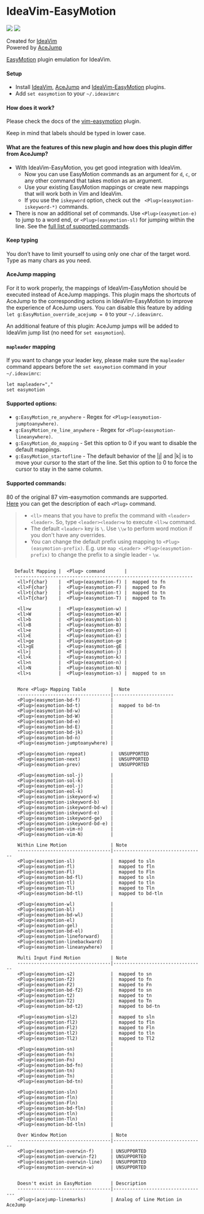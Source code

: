 # IdeaVim-EasyMotion

[![][jetbrains-team-svg]][jetbrains-team-page]
[![][apache-license-svg]](LICENSE)

Created for [IdeaVim](https://plugins.jetbrains.com/plugin/164-ideavim)  
Powered by [AceJump](https://plugins.jetbrains.com/plugin/7086-acejump)

[EasyMotion](https://github.com/easymotion/vim-easymotion) plugin emulation for IdeaVim.


#### Setup

- Install [IdeaVim](https://plugins.jetbrains.com/plugin/164-ideavim),
[AceJump](https://plugins.jetbrains.com/plugin/7086-acejump) and
[IdeaVim-EasyMotion](https://plugins.jetbrains.com/plugin/13360-ideavim-easymotion/) plugins.
- Add `set easymotion` to your `~/.ideavimrc`

#### How does it work?

Please check the docs of the [vim-easymotion](https://github.com/easymotion/vim-easymotion#usage-example-for-the-base-features) plugin.

Keep in mind that labels should be typed in lower case. 

#### What are the features of this new plugin and how does this plugin differ from AceJump?

- With IdeaVim-EasyMotion, you get good integration with IdeaVim.
    - Now you can use EasyMotion commands as an argument for `d`, `c`, or any other command that takes motion as an argument.
    - Use your existing EasyMotion mappings or create new mappings that will work both in Vim and IdeaVim.
    - If you use the `iskeyword` option, check out the ` <Plug>(easymotion-iskeyword-*)` commands.
- There is now an additional set of commands. Use `<Plug>(easymotion-e)` to jump to a word end, or `<Plug>(easymotion-sl)` for jumping within the line. See the [full list of supported commands](#supported-commands).

#### Keep typing

You don’t have to limit yourself to using only one char of the target word. Type as many chars as you need.

#### AceJump mapping

For it to work properly, the mappings of IdeaVim-EasyMotion should be
executed instead of AceJump mappings. This plugin maps the shortcuts
of AceJump to the corresponding actions in IdeaVim-EasyMotion to
improve the experience of AceJump users. You can disable this feature by
adding `let g:EasyMotion_override_acejump = 0` to your `~/.ideavimrc`.

An additional feature of this plugin: AceJump jumps will be added to IdeaVim jump list (no need for `set easymotion`).

#### `mapleader` mapping

If you want to change your leader key, please make sure the `mapleader` command appears before the `set easymotion` command in your `~/.ideavimrc`:
```
let mapleader=","
set easymotion
```

#### Supported options:

- `g:EasyMotion_re_anywhere` - Regex for `<Plug>(easymotion-jumptoanywhere)`.
- `g:EasyMotion_re_line_anywhere` - Regex for `<Plug>(easymotion-lineanywhere)`.
- `g:EasyMotion_do_mapping` - Set this option to 0 if you want to disable the default mappings.
- `g:EasyMotion_startofline` - The default behavior of the |j| and |k| is to move your cursor to the
                                     start of the line. Set this option to 0 to force the cursor to stay in
                                     the same column.

#### Supported commands:
80 of the original 87 vim-easymotion commands are supported.  
[Here](https://github.com/easymotion/vim-easymotion/blob/master/doc/easymotion.txt) you can get
the description of each `<Plug>` command.

> - `<ll>` means that you have to prefix the command with `<leader><leader>`.
  So, type `<leader><leader>w` to execute `<ll>w` command.
> - The default `<leader>` key is `\`. Use `\\w` to perform word motion if you don't have any overrides.
> - You can change the default prefix using mapping to `<Plug>(easymotion-prefix)`.
E.g. use `map <Leader> <Plug>(easymotion-prefix)` to change the prefix to a single leader - `\w`.
>
```

   Default Mapping |  <Plug> command       |
   -----------------------------------------------------------------
    <ll>f{char}    |  <Plug>(easymotion-f) |  mapped to fn
    <ll>F{char}    |  <Plug>(easymotion-F) |  mapped to Fn
    <ll>t{char}    |  <Plug>(easymotion-t) |  mapped to tn
    <ll>T{char}    |  <Plug>(easymotion-T) |  mapped to Tn

    <ll>w          |  <Plug>(easymotion-w) |
    <ll>W          |  <Plug>(easymotion-W) |
    <ll>b          |  <Plug>(easymotion-b) |
    <ll>B          |  <Plug>(easymotion-B) |
    <ll>e          |  <Plug>(easymotion-e) |
    <ll>E          |  <Plug>(easymotion-E) |
    <ll>ge         |  <Plug>(easymotion-ge |
    <ll>gE         |  <Plug>(easymotion-gE |
    <ll>j          |  <Plug>(easymotion-j) |
    <ll>k          |  <Plug>(easymotion-k) |
    <ll>n          |  <Plug>(easymotion-n) |
    <ll>N          |  <Plug>(easymotion-N) |
    <ll>s          |  <Plug>(easymotion-s) |  mapped to sn


    More <Plug> Mapping Table         |  Note
    ----------------------------------|----------------------
    <Plug>(easymotion-bd-f)           |
    <Plug>(easymotion-bd-t)           |  mapped to bd-tn
    <Plug>(easymotion-bd-w)           |
    <Plug>(easymotion-bd-W)           |
    <Plug>(easymotion-bd-e)           |
    <Plug>(easymotion-bd-E)           |
    <Plug>(easymotion-bd-jk)          |
    <Plug>(easymotion-bd-n)           |
    <Plug>(easymotion-jumptoanywhere) |

    <Plug>(easymotion-repeat)         |  UNSUPPORTED
    <Plug>(easymotion-next)           |  UNSUPPORTED
    <Plug>(easymotion-prev)           |  UNSUPPORTED

    <Plug>(easymotion-sol-j)          |
    <Plug>(easymotion-sol-k)          |
    <Plug>(easymotion-eol-j)          |
    <Plug>(easymotion-eol-k)          |
    <Plug>(easymotion-iskeyword-w)    |
    <Plug>(easymotion-iskeyword-b)    |
    <Plug>(easymotion-iskeyword-bd-w) |
    <Plug>(easymotion-iskeyword-e)    |
    <Plug>(easymotion-iskeyword-ge)   |
    <Plug>(easymotion-iskeyword-bd-e) |
    <Plug>(easymotion-vim-n)          |
    <Plug>(easymotion-vim-N)          |

    Within Line Motion                | Note 
    ----------------------------------|---------------------------------
    <Plug>(easymotion-sl)             |  mapped to sln
    <Plug>(easymotion-fl)             |  mapped to fln
    <Plug>(easymotion-Fl)             |  mapped to Fln
    <Plug>(easymotion-bd-fl)          |  mapped to sln
    <Plug>(easymotion-tl)             |  mapped to tln
    <Plug>(easymotion-Tl)             |  mapped to Tln
    <Plug>(easymotion-bd-tl)          |  mapped to bd-tln

    <Plug>(easymotion-wl)             | 
    <Plug>(easymotion-bl)             | 
    <Plug>(easymotion-bd-wl)          | 
    <Plug>(easymotion-el)             | 
    <Plug>(easymotion-gel)            | 
    <Plug>(easymotion-bd-el)          | 
    <Plug>(easymotion-lineforward)    |
    <Plug>(easymotion-linebackward)   |
    <Plug>(easymotion-lineanywhere)   |
                                      
    Multi Input Find Motion           | Note
    ----------------------------------|---------------------------------
    <Plug>(easymotion-s2)             |  mapped to sn
    <Plug>(easymotion-f2)             |  mapped to fn
    <Plug>(easymotion-F2)             |  mapped to Fn
    <Plug>(easymotion-bd-f2)          |  mapped to sn
    <Plug>(easymotion-t2)             |  mapped to tn
    <Plug>(easymotion-T2)             |  mapped to Tn
    <Plug>(easymotion-bd-t2)          |  mapped to bd-tn
                                      |
    <Plug>(easymotion-sl2)            |  mapped to sln
    <Plug>(easymotion-fl2)            |  mapped to fln
    <Plug>(easymotion-Fl2)            |  mapped to Fln
    <Plug>(easymotion-tl2)            |  mapped to tln
    <Plug>(easymotion-Tl2)            |  mapped to Tl2
                                      |
    <Plug>(easymotion-sn)             | 
    <Plug>(easymotion-fn)             | 
    <Plug>(easymotion-Fn)             | 
    <Plug>(easymotion-bd-fn)          | 
    <Plug>(easymotion-tn)             | 
    <Plug>(easymotion-Tn)             | 
    <Plug>(easymotion-bd-tn)          | 
                                      |
    <Plug>(easymotion-sln)            | 
    <Plug>(easymotion-fln)            | 
    <Plug>(easymotion-Fln)            | 
    <Plug>(easymotion-bd-fln)         | 
    <Plug>(easymotion-tln)            | 
    <Plug>(easymotion-Tln)            | 
    <Plug>(easymotion-bd-tln)         | 

    Over Window Motion                | Note
    ----------------------------------|---------------------------------
    <Plug>(easymotion-overwin-f)      | UNSUPPORTED
    <Plug>(easymotion-overwin-f2)     | UNSUPPORTED
    <Plug>(easymotion-overwin-line)   | UNSUPPORTED
    <Plug>(easymotion-overwin-w)      | UNSUPPORTED


    Doesn't exist in EasyMotion       | Description
    ----------------------------------|----------------------------------
    <Plug>(acejump-linemarks)         | Analog of Line Motion in AceJump
```

<!-- Badges -->
[jetbrains-team-page]: https://confluence.jetbrains.com/display/ALL/JetBrains+on+GitHub
[jetbrains-team-svg]: http://jb.gg/badges/team.svg
[plugin-download-svg]: https://img.shields.io/jetbrains/plugin/d/7086-acejump.svg
[apache-license-svg]: https://img.shields.io/badge/License-GPL%20v3-blue.svg

